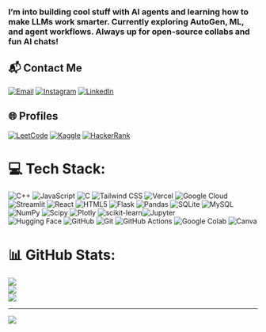 
### I’m into building cool stuff with AI agents and learning how to make LLMs work smarter. Currently exploring AutoGen, ML, and agent workflows. Always up for open-source collabs and fun AI chats!


## 📬 Contact Me  
[![Email](https://img.shields.io/badge/Email-D14836?logo=gmail&logoColor=white)](mailto:singh14032004@gmail.com)  [![Instagram](https://img.shields.io/badge/Instagram-E4405F?logo=instagram&logoColor=white)](https://www.instagram.com/n.s.9000/) [![LinkedIn](https://img.shields.io/badge/LinkedIn-%230077B5.svg?logo=linkedin&logoColor=white)](https://www.linkedin.com/feed/)

## 🌐 Profiles  
[![LeetCode](https://img.shields.io/badge/LeetCode-FFA116?logo=leetcode&logoColor=black)](https://leetcode.com/u/naren0007/)  [![Kaggle](https://img.shields.io/badge/Kaggle-20BEFF?logo=kaggle&logoColor=white)](https://www.kaggle.com/narendersingh007)  [![HackerRank](https://img.shields.io/badge/HackerRank-2EC866?logo=hackerrank&logoColor=white)](https://www.hackerrank.com/profile/singh14032004)

# 💻 Tech Stack:
![C++](https://img.shields.io/badge/c++-%2300599C.svg?style=for-the-badge&logo=c%2B%2B&logoColor=white)
![JavaScript](https://img.shields.io/badge/javascript-%23323330.svg?style=for-the-badge&logo=javascript&logoColor=%23F7DF1E)
![C](https://img.shields.io/badge/c-%2300599C.svg?style=for-the-badge&logo=c&logoColor=white)
![Tailwind CSS](https://img.shields.io/badge/tailwindcss-%2338B2AC.svg?style=for-the-badge&logo=tailwind-css&logoColor=white)
![Vercel](https://img.shields.io/badge/vercel-%23000000.svg?style=for-the-badge&logo=vercel&logoColor=white)
![Google Cloud](https://img.shields.io/badge/GoogleCloud-%234285F4.svg?style=for-the-badge&logo=google-cloud&logoColor=white)
![Streamlit](https://img.shields.io/badge/Streamlit-%23FE4B4B.svg?style=for-the-badge&logo=streamlit&logoColor=white)
![React](https://img.shields.io/badge/react-%2320232a.svg?style=for-the-badge&logo=react&logoColor=%2361DAFB)
![HTML5](https://img.shields.io/badge/html5-%23E34F26.svg?style=for-the-badge&logo=html5&logoColor=white)
![Flask](https://img.shields.io/badge/flask-%23000.svg?style=for-the-badge&logo=flask&logoColor=white)
![Pandas](https://img.shields.io/badge/pandas-%23150458.svg?style=for-the-badge&logo=pandas&logoColor=white)
![SQLite](https://img.shields.io/badge/sqlite-%2307405e.svg?style=for-the-badge&logo=sqlite&logoColor=white)
![MySQL](https://img.shields.io/badge/mysql-4479A1.svg?style=for-the-badge&logo=mysql&logoColor=white)
![NumPy](https://img.shields.io/badge/numpy-%23013243.svg?style=for-the-badge&logo=numpy&logoColor=white)
![Scipy](https://img.shields.io/badge/SciPy-%230C55A5.svg?style=for-the-badge&logo=scipy&logoColor=white)
![Plotly](https://img.shields.io/badge/Plotly-%233F4F75.svg?style=for-the-badge&logo=plotly&logoColor=white)
![scikit-learn](https://img.shields.io/badge/scikit--learn-%23F7931E.svg?style=for-the-badge&logo=scikit-learn&logoColor=white)![Jupyter](https://img.shields.io/badge/Jupyter-%23F37626.svg?style=for-the-badge&logo=jupyter&logoColor=white)  
![Hugging Face](https://img.shields.io/badge/HuggingFace-%23FFD21E.svg?style=for-the-badge&logo=huggingface&logoColor=black)
![GitHub](https://img.shields.io/badge/github-%23121011.svg?style=for-the-badge&logo=github&logoColor=white)
![Git](https://img.shields.io/badge/git-%23F05033.svg?style=for-the-badge&logo=git&logoColor=white)
![GitHub Actions](https://img.shields.io/badge/github%20actions-%232671E5.svg?style=for-the-badge&logo=githubactions&logoColor=white)
![Google Colab](https://img.shields.io/badge/GoogleColab-%23F9AB00.svg?style=for-the-badge&logo=googlecolab&logoColor=white)
![Canva](https://img.shields.io/badge/Canva-%2300C4CC.svg?style=for-the-badge&logo=Canva&logoColor=white)

# 📊 GitHub Stats:
![](https://github-readme-stats.vercel.app/api?username=Narendersingh007&theme=gotham&hide_border=false&include_all_commits=true&count_private=true)<br/>
![](https://nirzak-streak-stats.vercel.app/?user=Narendersingh007&theme=gotham&hide_border=false)<br/>
![](https://github-readme-stats.vercel.app/api/top-langs/?username=Narendersingh007&theme=gotham&hide_border=false&include_all_commits=true&count_private=true&layout=compact)

---
[![](https://visitcount.itsvg.in/api?id=Narendersingh007&icon=0&color=0)](https://visitcount.itsvg.in)




